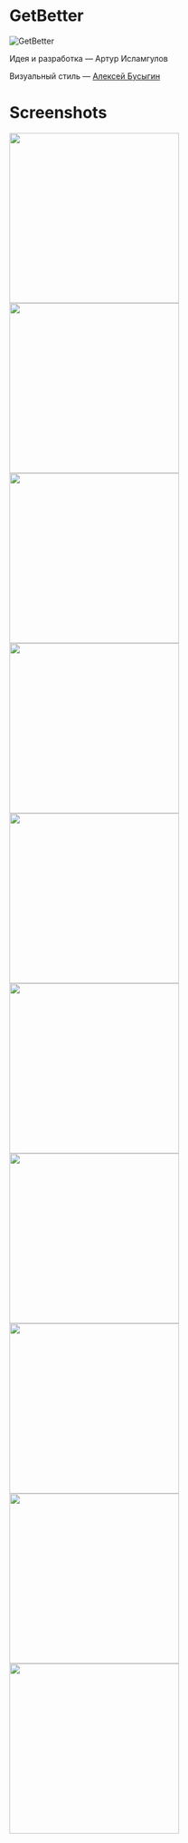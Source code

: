 # GetBetter

![GetBetter](https://github.com/stoletnaedine/get-better-ios/blob/dev/Pics/get-better-readme.jpg?raw=true)

Идея и разработка — Артур Исламгулов

Визуальный стиль — [Алексей Бусыгин](https://alekseybusygin.com/)

# Screenshots

<img src="https://github.com/stoletnaedine/get-better-ios/blob/dev/Pics/1.png" width="300"><img src="https://github.com/stoletnaedine/get-better-ios/blob/dev/Pics/2.png" width="300"><img src="https://github.com/stoletnaedine/get-better-ios/blob/dev/Pics/3.png" width="300"><img src="https://github.com/stoletnaedine/get-better-ios/blob/dev/Pics/4.png" width="300"><img src="https://github.com/stoletnaedine/get-better-ios/blob/dev/Pics/5.png" width="300"><img src="https://github.com/stoletnaedine/get-better-ios/blob/dev/Pics/6.png" width="300"><img src="https://github.com/stoletnaedine/get-better-ios/blob/dev/Pics/7.png" width="300"><img src="https://github.com/stoletnaedine/get-better-ios/blob/dev/Pics/8.png" width="300"><img src="https://github.com/stoletnaedine/get-better-ios/blob/dev/Pics/9.png" width="300"><img src="https://github.com/stoletnaedine/get-better-ios/blob/dev/Pics/10.png" width="300">
